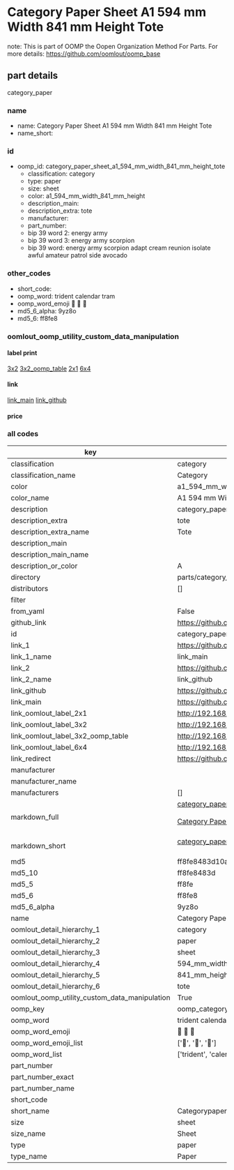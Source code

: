 # Category Paper Sheet A1 594 mm Width 841 mm Height Tote  

note: This is part of OOMP the Oopen Organization Method For Parts. For more details: https://github.com/oomlout/oomp_base

##  part details
  



category_paper



### name
* name: Category Paper Sheet A1 594 mm Width 841 mm Height Tote
* name_short: 
### id
* oomp_id: category_paper_sheet_a1_594_mm_width_841_mm_height_tote
  * classification: category
  * type: paper
  * size: sheet
  * color: a1_594_mm_width_841_mm_height
  * description_main: 
  * description_extra: tote
  * manufacturer: 
  * part_number: 
  * bip 39 word 2: energy army
  * bip 39 word 3: energy army scorpion
  * bip 39 word: energy army scorpion adapt cream reunion isolate awful amateur patrol side avocado

### other_codes
* short_code: 
* oomp_word: trident calendar tram
* oomp_word_emoji :trident: :calendar: :tram:
* md5_6_alpha: 9yz8o
* md5_6: ff8fe8






### oomlout_oomp_utility_custom_data_manipulation
#### label print
[3x2](http://192.168.1.245:1112/?label=oomp%209yz8o)
[3x2_oomp_table](http://192.168.1.108:1112/?label=oomp%209yz8o)
[2x1](http://192.168.1.242:1112/?label=oomp%209yz8o)
[6x4](http://192.168.1.55:1112/?label=oomp%209yz8o)    

#### link

[link_main](https://github.com/oomlout/oomlout_oomp_version_1_messy/tree/main/parts/category_paper_sheet_a1_594_mm_width_841_mm_height_tote) [link_github](https://github.com/oomlout/oomlout_oomp_version_1_messy/tree/main/parts/category_paper_sheet_a1_594_mm_width_841_mm_height_tote)                             

#### price







### all codes 
| key | value |  
| --- | --- |  
| classification | category |  
| classification_name | Category |  
| color | a1_594_mm_width_841_mm_height |  
| color_name | A1 594 mm Width 841 mm Height |  
| description | category_paper |  
| description_extra | tote |  
| description_extra_name | Tote |  
| description_main |  |  
| description_main_name |  |  
| description_or_color | A  |  
| directory | parts/category_paper_sheet_a1_594_mm_width_841_mm_height_tote |  
| distributors | [] |  
| filter |  |  
| from_yaml | False |  
| github_link | https://github.com/oomlout/oomlout_oomp_part_src/tree/main/parts/category_paper_sheet_a1_594_mm_width_841_mm_height_tote |  
| id | category_paper_sheet_a1_594_mm_width_841_mm_height_tote |  
| link_1 | https://github.com/oomlout/oomlout_oomp_version_1_messy/tree/main/parts/category_paper_sheet_a1_594_mm_width_841_mm_height_tote |  
| link_1_name | link_main |  
| link_2 | https://github.com/oomlout/oomlout_oomp_version_1_messy/tree/main/parts/category_paper_sheet_a1_594_mm_width_841_mm_height_tote |  
| link_2_name | link_github |  
| link_github | https://github.com/oomlout/oomlout_oomp_version_1_messy/tree/main/parts/category_paper_sheet_a1_594_mm_width_841_mm_height_tote |  
| link_main | https://github.com/oomlout/oomlout_oomp_version_1_messy/tree/main/parts/category_paper_sheet_a1_594_mm_width_841_mm_height_tote |  
| link_oomlout_label_2x1 | http://192.168.1.242:1112/?label=oomp%209yz8o |  
| link_oomlout_label_3x2 | http://192.168.1.245:1112/?label=oomp%209yz8o |  
| link_oomlout_label_3x2_oomp_table | http://192.168.1.108:1112/?label=oomp%209yz8o |  
| link_oomlout_label_6x4 | http://192.168.1.55:1112/?label=oomp%209yz8o |  
| link_redirect | https://github.com/oomlout/oomlout_oomp_version_1_messy/tree/main/parts/category_paper_sheet_a1_594_mm_width_841_mm_height_tote |  
| manufacturer |  |  
| manufacturer_name |  |  
| manufacturers | [] |  
| markdown_full | [category_paper_sheet_a1_594_mm_width_841_mm_height_tote](none)<br>[](none)<br>[Category Paper Sheet A1 594 Mm Width 841 Mm Height Tote](none)<br><br> |  
| markdown_short | [category_paper_sheet_a1_594_mm_width_841_mm_height_tote](none)<br><br> |  
| md5 | ff8fe8483d10aed2e119703182430250 |  
| md5_10 | ff8fe8483d |  
| md5_5 | ff8fe |  
| md5_6 | ff8fe8 |  
| md5_6_alpha | 9yz8o |  
| name | Category Paper Sheet A1 594 mm Width 841 mm Height Tote |  
| oomlout_detail_hierarchy_1 | category |  
| oomlout_detail_hierarchy_2 | paper |  
| oomlout_detail_hierarchy_3 | sheet |  
| oomlout_detail_hierarchy_4 | 594_mm_width |  
| oomlout_detail_hierarchy_5 | 841_mm_height |  
| oomlout_detail_hierarchy_6 | tote |  
| oomlout_oomp_utility_custom_data_manipulation | True |  
| oomp_key | oomp_category_paper_sheet_a1_594_mm_width_841_mm_height_tote |  
| oomp_word | trident calendar tram |  
| oomp_word_emoji | :trident: :calendar: :tram: |  
| oomp_word_emoji_list | [':trident:', ':calendar:', ':tram:'] |  
| oomp_word_list | ['trident', 'calendar', 'tram'] |  
| part_number |  |  
| part_number_exact |  |  
| part_number_name |  |  
| short_code |  |  
| short_name | Categorypaper |  
| size | sheet |  
| size_name | Sheet |  
| type | paper |  
| type_name | Paper |  
